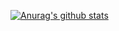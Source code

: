 [![Anurag's github stats](https://github-readme-stats.vercel.app/api?username=six2dez&show_icons=true&theme=dark)](https://github.com/anuraghazra/github-readme-stats)
